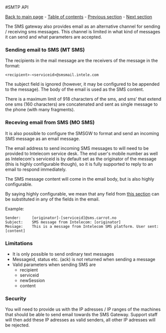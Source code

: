 #SMTP API

[Back to main page](https://github.com/Intelecom/sms/) - [Table of contents](/sections/Overview.md) - [Previous section](/sections/Interfaces/SMTP.md) -  [Next section](/sections/Interfaces/TCP_XML.md)

The SMS gateway also provides email as an alternative channel for sending / receiving sms messages. This channel is limited in what kind of messages it can send and what parameters are accepted. 

### Sending email to SMS (MT SMS)

The recipients in the mail message are the receivers of the message in the format: 

	<recipient>-<serviceid>@smsmail.intele.com

The subject field is ignored (however, it may be configured to be appended to the message). The body of the email is used as the SMS content.

There is a maximum limit of 918 characters of the sms, and sms’ that extend one sms (160 characters) are concatenated and sent as single message to the phone (with many fragments).


### Receving email from SMS (MO SMS)

It is also possible to configure the SMSGW to format and send an incoming SMS message as an email message.

The email address to send incoming SMS messages to will need to be provided to Intelecom service desk. The end user's mobile number as well as Intelecom's serviceid is by default set as the originator of the message (this is highly configurable though), so it is fully supported to reply to an email to respond immediately.

The SMS message content will come in the email body, but is also highly configurable.

By saying highly configurable, we mean that any field from [this section](/sections/Common.md#parameters-for-incoming-mo-messages) can be substituted in any of the fields in the email. 

Example: 

	Sender: 	[originator]-[serviceid]@sms.carrot.no
	Subject: 	SMS message from Intelecom: [originator]
	Message:	This is a message from Intelecom SMS platform. User sent: [content]

### Limitations

- It is only possible to send ordinary text messages
- Messageid, status etc. (ack) is not returned when sending a message
- Valid parameters when sending SMS are
	- recipient
	- serviceid
	- newSession
	- content

### Security

You will need to provide us with the IP adresses / IP ranges of the machines that should be able to send email towards the SMS Gateway. Support staff will then add these IP adresses as valid senders, all other IP adresses will be rejected. 